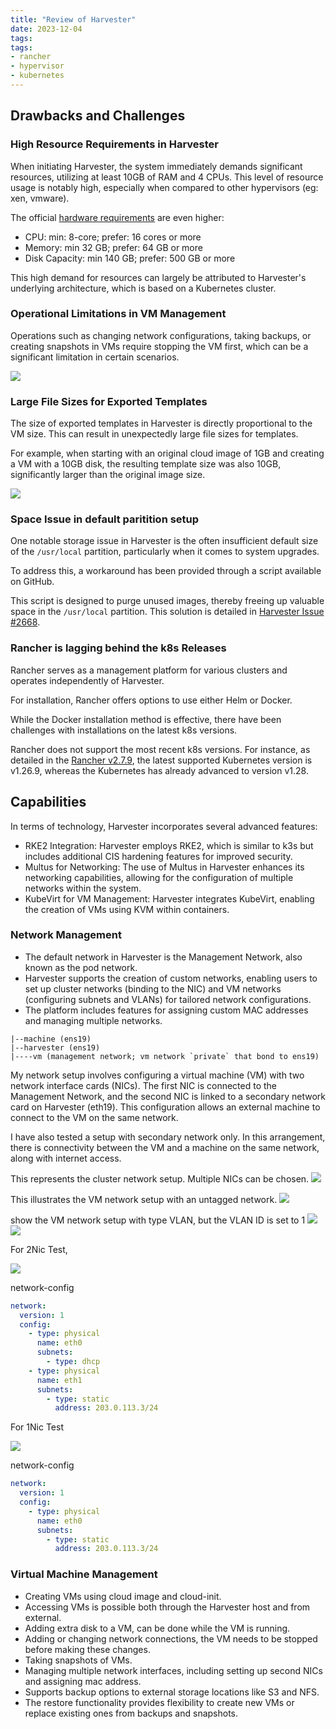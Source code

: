 ```yaml
---
title: "Review of Harvester"
date: 2023-12-04
tags:
tags:
- rancher
- hypervisor
- kubernetes
---
```


## Drawbacks and Challenges

### High Resource Requirements in Harvester

When initiating Harvester, the system immediately demands significant resources, utilizing at least 10GB of RAM and 4 CPUs. This level of resource usage is notably high, especially when compared to other hypervisors (eg: xen, vmware).

The official [hardware requirements](https://docs.harvesterhci.io/v1.2/install/requirements#hardware-requirements) are even higher:

- CPU: min: 8-core; prefer: 16 cores or more
- Memory: min 32 GB; prefer: 64 GB or more
- Disk Capacity: min 140 GB; prefer: 500 GB or more

This high demand for resources can largely be attributed to Harvester's underlying architecture, which is based on a Kubernetes cluster.

### Operational Limitations in VM Management

Operations such as changing network configurations, taking backups, or creating snapshots in VMs require stopping the VM first, which can be a significant limitation in certain scenarios.

<img src="images/vm-snapshot.png"/>

### Large File Sizes for Exported Templates

The size of exported templates in Harvester is directly proportional to the VM size. This can result in unexpectedly large file sizes for templates. 

For example, when starting with an original cloud image of 1GB and creating a VM with a 10GB disk, the resulting template size was also 10GB, significantly larger than the original image size.

<img src="images/vm-image.png"/>

### Space Issue in default paritition setup

One notable storage issue in Harvester is the often insufficient default size of the `/usr/local` partition, particularly when it comes to system upgrades.

To address this, a workaround has been provided through a script available on GitHub. 

This script is designed to purge unused images, thereby freeing up valuable space in the `/usr/local` partition. This solution is detailed in [Harvester Issue #2668](https://github.com/harvester/harvester/issues/2668).

### Rancher is lagging behind the k8s Releases

Rancher serves as a management platform for various clusters and operates independently of Harvester.

For installation, Rancher offers options to use either Helm or Docker. 

While the Docker installation method is effective, there have been challenges with installations on the latest k8s versions. 

Rancher does not support the most recent k8s versions. For instance, as detailed in the [Rancher v2.7.9](https://github.com/rancher/rancher/releases/tag/v2.7.9), the latest supported Kubernetes version is v1.26.9, whereas the Kubernetes has already advanced to version v1.28.

## Capabilities

In terms of technology, Harvester incorporates several advanced features:

- RKE2 Integration: Harvester employs RKE2, which is similar to k3s but includes additional CIS hardening features for improved security.
- Multus for Networking: The use of Multus in Harvester enhances its networking capabilities, allowing for the configuration of multiple networks within the system.
- KubeVirt for VM Management: Harvester integrates KubeVirt, enabling the creation of VMs using KVM within containers.

### Network Management

- The default network in Harvester is the Management Network, also known as the pod network.
- Harvester supports the creation of custom networks, enabling users to set up cluster networks (binding to the NIC) and VM networks (configuring subnets and VLANs) for tailored network configurations.
- The platform includes features for assigning custom MAC addresses and managing multiple networks.

```
|--machine (ens19)
|--harvester (ens19)
|----vm (management network; vm network `private` that bond to ens19)
```

My network setup involves configuring a virtual machine (VM) with two network interface cards (NICs). The first NIC is connected to the Management Network, and the second NIC is linked to a secondary network card on Harvester (eth19). This configuration allows an external machine to connect to the VM on the same network.

I have also tested a setup with secondary network only. In this arrangement, there is connectivity between the VM and a machine on the same network, along with internet access.

This represents the cluster network setup. Multiple NICs can be chosen.
<img src="images/network-cluster.png"/>

This illustrates the VM network setup with an untagged network.
<img src="images/network-vm.png"/>

show the VM network setup with type VLAN, but the VLAN ID is set to 1
<img src="images/network-vm-basic.png"/>
<img src="images/network-vm-routes.png"/>

For 2Nic Test,

<img src="images/vm-network-2.png"/>

network-config
```yaml
network:
  version: 1
  config:
    - type: physical
      name: eth0
      subnets:
        - type: dhcp
    - type: physical
      name: eth1
      subnets:
        - type: static
          address: 203.0.113.3/24
```

For 1Nic Test

<img src="images/vm-network-1.png" />

network-config 
```yaml
network:
  version: 1
  config:
    - type: physical
      name: eth0
      subnets:
        - type: static
          address: 203.0.113.3/24
```

### Virtual Machine Management

- Creating VMs using cloud image and cloud-init.
- Accessing VMs is possible both through the Harvester host and from external.
- Adding extra disk to a VM, can be done while the VM is running.
- Adding or changing network connections, the VM needs to be stopped before making these changes.
- Taking snapshots of VMs.
- Managing multiple network interfaces, including setting up second NICs and assigning mac address.
- Supports backup options to external storage locations like S3 and NFS.
- The restore functionality provides flexibility to create new VMs or replace existing ones from backups and snapshots.
